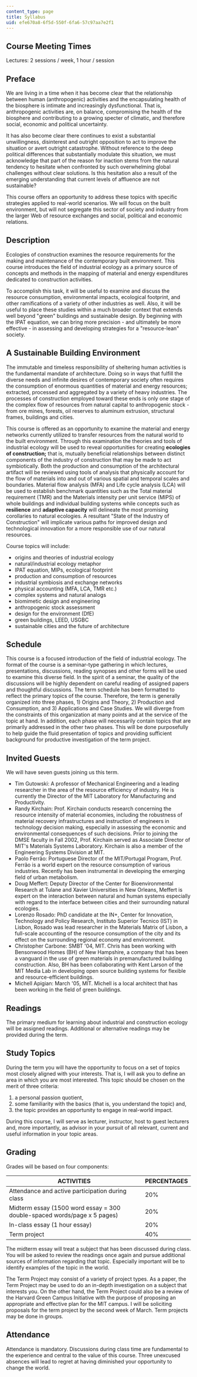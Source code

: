 ```yaml
---
content_type: page
title: Syllabus
uid: efe670a8-6f5d-550f-6fa6-57c97aa7e2f1
---
```


Course Meeting Times
--------------------

Lectures: 2 sessions / week, 1 hour / session

Preface
-------

We are living in a time when it has become clear that the relationship between human (anthropogenic) activities and the encapsulating health of the biosphere is intimate and increasingly dysfunctional. That is, anthropogenic activities are, on balance, compromising the health of the biosphere and contributing to a growing specter of climatic, and therefore social, economic and political uncertainty.

It has also become clear there continues to exist a substantial unwillingness, disinterest and outright opposition to act to improve the situation or avert outright catastrophe. Without reference to the deep political differences that substantially modulate this situation, we must acknowledge that part of the reason for inaction stems from the natural tendency to hesitate when confronted by such overwhelming global challenges without clear solutions. Is this hesitation also a result of the emerging understanding that current levels of affluence are not sustainable?

This course offers an opportunity to address these topics with specific strategies applied to real-world scenarios. We will focus on the built environment, but will not segregate this sector of society and industry from the larger Web of resource exchanges and social, political and economic relations.

Description
-----------

Ecologies of construction examines the resource requirements for the making and maintenance of the contemporary built environment. This course introduces the field of industrial ecology as a primary source of concepts and methods in the mapping of material and energy expenditures dedicated to construction activities.

To accomplish this task, it will be useful to examine and discuss the resource consumption, environmental impacts, ecological footprint, and other ramifications of a variety of other industries as well. Also, it will be useful to place these studies within a much broader context that extends well beyond "green" buildings and sustainable design. By beginning with the IPAT equation, we can bring more precision - and ultimately be more effective - in assessing and developing strategies for a "resource-lean" society.

A Sustainable Building Environment
----------------------------------

The immutable and timeless responsibility of sheltering human activities is the fundamental mandate of architecture. Doing so in ways that fulfill the diverse needs and infinite desires of contemporary society often requires the consumption of enormous quantities of material and energy resources; extracted, processed and aggregated by a variety of heavy industries. The processes of construction employed toward these ends is only one stage of the complex flow of resources from natural capital to anthropogenic stock - from ore mines, forests, oil reserves to aluminum extrusion, structural frames, buildings and cities.

This course is offered as an opportunity to examine the material and energy networks currently utilized to transfer resources from the natural world to the built environment. Through this examination the theories and tools of industrial ecology will be used to reveal opportunities for creating **ecologies of construction;** that is, mutually beneficial relationships between distinct components of the industry of construction that may be made to act symbiotically. Both the production and consumption of the architectural artifact will be reviewed using tools of analysis that physically account for the flow of materials into and out of various spatial and temporal scales and boundaries. Material flow analysis (MFA) and Life cycle analysis (LCA) will be used to establish benchmark quantities such as the Total material requirement (TMR) and the Materials intensity per unit service (MIPS) of whole buildings and individual building systems while concepts such as **resilience** and **adaptive capacity** will delineate the most promising corollaries to natural ecologies. A resultant "State of the Industry of Construction" will implicate various paths for improved design and technological innovation for a more responsible use of our natural resources.

Course topics will include:

*   origins and theories of industrial ecology
*   natural/industrial ecology metaphor
*   IPAT equation, MIPs, ecological footprint
*   production and consumption of resources
*   industrial symbiosis and exchange networks
*   physical accounting (MFA, LCA, TMR etc.)
*   complex systems and natural analogs
*   biomimetic design and engineering
*   anthropogenic stock assessment
*   design for the environment (DfE)
*   green buildings, LEED, USGBC
*   sustainable cities and the future of architecture

Schedule
--------

This course is a focused introduction of the field of industrial ecology. The format of the course is a seminar-type gathering in which lectures, presentations, discussions, reading synopses and other forms will be used to examine this diverse field. In the spirit of a seminar, the quality of the discussions will be highly dependent on careful reading of assigned papers and thoughtful discussions. The term schedule has been formatted to reflect the primary topics of the course. Therefore, the term is generally organized into three phases, 1) Origins and Theory, 2) Production and Consumption, and 3) Applications and Case Studies. We will diverge from the constraints of this organization at many points and at the service of the topic at hand. In addition, each phase will necessarily contain topics that are primarily addressed in the other two phases. This will be done purposefully to help guide the fluid presentation of topics and providing sufficient background for productive investigation of the term project.

Invited Guests
--------------

We will have seven guests joining us this term.

*   Tim Gutowski: A professor of Mechanical Engineering and a leading researcher in the area of the resource efficiency of industry. He is currently the Director of the MIT Laboratory for Manufacturing and Productivity.
*   Randy Kirchain: Prof. Kirchain conducts research concerning the resource intensity of material economies, including the robustness of material recovery infrastructures and instruction of engineers in technology decision making, especially in assessing the economic and environmental consequences of such decisions. Prior to joining the DMSE faculty in Fall 2002, Prof. Kirchain served as Associate Director of MIT's Materials Systems Laboratory. Kirchain is also a member of the Engineering Systems Division at MIT.
*   Paolo Ferrão: Portuguese Director of the MIT/Portugal Program, Prof. Ferrão is a world expert on the resource consumption of various industries. Recently has been instrumental in developing the emerging field of urban metabolism.
*   Doug Meffert: Deputy Director of the Center for Bioenvironmental Research at Tulane and Xavier Universities in New Orleans, Meffert is expert on the interaction between natural and human systems especially with regard to the interface between cities and their surrounding natural ecologies.
*   Lorenzo Rosado: PhD candidate at the IN+, Center for Innovation, Technology and Policy Research, Instituto Superior Tecnico (IST) in Lisbon, Rosado was lead researcher in the Materials Matrix of Lisbon, a full-scale accounting of the resource consumption of the city and its effect on the surrounding regional economy and environment.
*   Christopher Carbone: SMBT '04, MIT. Chris has been working with Bensonwood Homes (BH) of New Hampshire, a company that has been a vanguard in the use of green materials in premanufactured building construction. Also, BH has been collaborating with Kent Larson of the MIT Media Lab in developing open source building systems for flexible and resource-efficient buildings.
*   Michell Apigian: March '05, MIT. Michell is a local architect that has been working in the field of green buildings.

Readings
--------

The primary medium for learning about industrial and construction ecology will be assigned readings. Additional or alternative readings may be provided during the term.

Study Topics
------------

During the term you will have the opportunity to focus on a set of topics most closely aligned with your interests. That is, I will ask you to define an area in which you are most interested. This topic should be chosen on the merit of three criteria:

1.  a personal passion quotient,
2.  some familiarity with the basics (that is, you understand the topic) and,
3.  the topic provides an opportunity to engage in real-world impact.

During this course, I will serve as lecturer, instructor, host to guest lecturers and, more importantly, as advisor in your pursuit of all relevant, current and useful information in your topic areas.

Grading
-------

Grades will be based on four components:

| ACTIVITIES | PERCENTAGES |
| --- | --- |
| Attendance and active participation during class | 20% |
| Midterm essay (1500 word essay = 300 double-spaced words/page x 5 pages) | 20% |
| In-class essay (1 hour essay) | 20% |
| Term project | 40% 

The midterm essay will treat a subject that has been discussed during class. You will be asked to review the readings once again and pursue additional sources of information regarding that topic. Especially important will be to identify examples of the topic in the world.

The Term Project may consist of a variety of project types. As a paper, the Term Project may be used to do an in-depth investigation on a subject that interests you. On the other hand, the Term Project could also be a review of the Harvard Green Campus Initiative with the purpose of proposing an appropriate and effective plan for the MIT campus. I will be soliciting proposals for the term project by the second week of March. Term projects may be done in groups.

Attendance
----------

Attendance is mandatory. Discussions during class time are fundamental to the experience and central to the value of this course. Three unexcused absences will lead to regret at having diminished your opportunity to change the world.